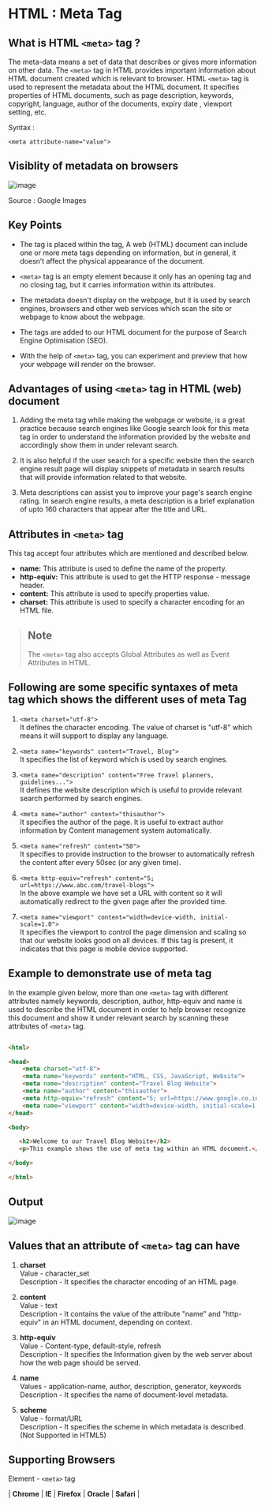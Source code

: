 # HTML : Meta Tag 

## What is HTML ```<meta>``` tag ?
The meta-data means a set of data that describes or gives more information on other data. The ```<meta>``` tag in HTML provides important information about HTML document created which is relevant to browser. HTML ```<meta>``` tag is used to represent the metadata about the HTML document. It specifies properties of HTML documents, such as page description, keywords, copyright, language, author of the documents, expiry date , viewport setting, etc.
<br>

Syntax : 

 ```
 <meta attribute-name="value">
 ```

## Visiblity of metadata on browsers

![image](https://user-images.githubusercontent.com/75716335/139000776-830f91e1-fad9-4db0-82e1-3f2fc43525ad.png)

Source : Google Images

## Key Points
- The <meta> tag is placed within the <head> tag, A web (HTML) document can include one or more meta tags depending on information, but in general, it doesn’t affect the physical appearance of the document.

- ```<meta>``` tag is an empty element because it only has an opening tag and no closing tag, but it carries information within its attributes.

- The metadata doesn't display on the webpage, but it is used by search engines, browsers and other web services which scan the site or webpage to know about the webpage.

- The <meta> tags are added to our HTML document for the purpose of Search Engine Optimisation (SEO).

- With the help of ```<meta>``` tag, you can experiment and preview that how your webpage will render on the browser. 
 
## Advantages of using ```<meta>``` tag in HTML (web) document

1. Adding the meta tag while making the webpage or website, is a great practice because search engines like Google search look for this meta tag in order to understand the information provided by the website and accordingly show them in under relevant search. 

2. It is also helpful if the user search for a specific website then the search engine result page will display snippets of metadata in search results that will provide information related to that website.

3. Meta descriptions can assist you to improve your page's search engine rating. In search engine results, a meta description is a brief explanation of upto 160 characters that appear after the title and URL.

## Attributes in ```<meta>``` tag

 This tag accept four attributes which are mentioned and described below.

- **name:** This attribute is used to define the name of the property.
- **http-equiv:** This attribute is used to get the HTTP response - message header.
- **content:** This attribute is used to specify properties value.
- **charset:** This attribute is used to specify a character encoding for an HTML file.

>## Note
>The ```<meta>``` tag also accepts Global Attributes as well as Event Attributes in HTML.

## Following are some specific syntaxes of meta tag which shows the different uses of meta Tag

1. ```<meta charset="utf-8">```   
It defines the character encoding. The value of charset is "utf-8" which means it will support to display any language. 

2. ```<meta name="keywords" content="Travel, Blog"> ```    
It specifies the list of keyword which is used by search engines.

3. ```<meta name="description" content="Free Travel planners, guidelines...">```    
It defines the website description which is useful to provide relevant search performed by search engines.

4. ```<meta name="author" content="thisauthor">```   
It specifies the author of the page. It is useful to extract author information by Content management system automatically.

5. ```<meta name="refresh" content="50">```    
It specifies to provide instruction to the browser to automatically refresh the content after every 50sec (or any given time).

6. ```<meta http-equiv="refresh" content="5; url=https://www.abc.com/travel-blogs">```     
In the above example we have set a URL with content so it will automatically redirect to the given page after the provided time.

7. ```<meta name="viewport" content="width=device-width, initial-scale=1.0">```   
It specifies the viewport to control the page dimension and scaling so that our website looks good on all devices. If this tag is present, it indicates that this page is mobile device supported.

## Example to demonstrate use of meta tag

In the example given below, more than one  ```<meta>``` tag with different attributes namely keywords, description, author, http-equiv and name is used to describe the HTML document in order to help browser recognize this document and show it under relevant search by scanning these attributes of ```<meta>``` tag.

```HTML

<html> 

<head>  
    <meta charset="utf-8">  
    <meta name="keywords" content="HTML, CSS, JavaScript, Website">  
    <meta name="description" content="Travel Blog Website">  
    <meta name="author" content="thisauthor">  
    <meta http-equiv="refresh" content="5; url=https://www.google.co.in/">   
    <meta name="viewport" content="width=device-width, initial-scale=1.0">    
</head> 

<body>

   <h2>Welcome to our Travel Blog Website</h2>  
   <p>This example shows the use of meta tag within an HTML document.</p> 

</body> 

</html>  

```

## Output

![image](https://user-images.githubusercontent.com/75716335/139000884-6e844ef6-bc75-49f5-a822-b2bd4dd40095.png)
 
## Values that an attribute of ```<meta>``` tag can have

1. **charset**   
   Value - character_set   
   Description - It specifies the character encoding of an HTML page.

2. **content**   
   Value - text  
   Description - It contains the value of the attribute "name" and "http-equiv" in an HTML document, depending on context.

3. **http-equiv**   
   Value - Content-type, default-style, refresh  
   Description - It specifies the Information given by the web server about how the web page should be served.

4. **name**  
   Values - application-name, author, description, generator, keywords
   Description - It specifies the name of document-level metadata.

5. **scheme**   
   Value - format/URL   
   Description - It specifies the scheme in which metadata is described. (Not Supported in HTML5)

## Supporting Browsers
Element - ```<meta>``` tag 

| **Chrome** |  **IE** | **Firefox** | **Oracle** | **Safari** |
